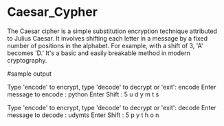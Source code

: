 # Caesar_Cypher

The Caesar cipher is a simple substitution encryption technique attributed to Julius Caesar. It involves shifting each letter in a message by a fixed number of positions in the alphabet. For example, with a shift of 3, 'A' becomes 'D.' It's a basic and easily breakable method in modern cryptography.

#sample output 

Type 'encode' to encrypt, type 'decode' to decrypt or 'exit': encode
Enter message to encode  : python
Enter Shift : 5
u d y m t s

Type 'encode' to encrypt, type 'decode' to decrypt or 'exit': decode
Enter message to decode  : udymts
Enter Shift  : 5
p y t h o n
